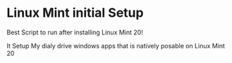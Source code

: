 # Linux Mint initial Setup
Best Script to run after installing Linux Mint 20!


It Setup My dialy drive windows apps that is natively posable on Linux Mint 20
